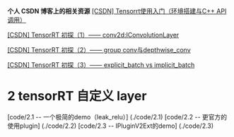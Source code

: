 **个人 CSDN 博客上的相关资源**
[[CSDN] Tensorrt使用入门（环境搭建与C++ API调用）](https://blog.csdn.net/weixin_45252450/article/details/123777166)

[[CSDN] TensorRT 初探（1）—— conv2d:IConvolutionLayer](https://blog.csdn.net/weixin_45252450/article/details/124023950)

[[CSDN] TensorRT 初探（2）—— group conv与depthwise_conv](https://blog.csdn.net/weixin_45252450/article/details/124282411)

[[CSDN] TensorRT 初探（3）—— explicit_batch vs implicit_batch](https://blog.csdn.net/weixin_45252450/article/details/124691175)

# 2 tensorRT 自定义 layer
[code/2.1 -- 一个极简的demo（leak_relu）] (./code/2.1)
[code/2.2 -- 更官方的使用plugin] (./code/2.2)
[code/2.3 -- IPluginV2Ext的demo] (./code/2.3)